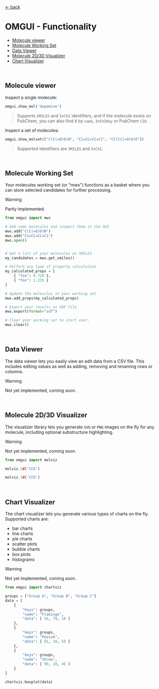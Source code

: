 [&larr; back](../)

# OMGUI - Functionality <!-- omit in toc -->

<!--  ### Table of Contents omit in toc -->

- [Molecule viewer](#molecule-viewer)
- [Molecule Working Set](#molecule-working-set)
- [Data Viewer](#data-viewer)
- [Molecule 2D/3D Visualizer](#molecule-2d3d-visualizer)
- [Chart Visualizer](#chart-visualizer)

<br>

## Molecule viewer

Inspect a single molecule:

```python
omgui.show_mol('dopamine')
```

> Supports `SMILES` and `InChI` identifiers, and if the molecule exists on PubChem, you can also find it by `name`, `InChIKey` or PubChem `CID`.

Inspect a set of molecules:

```python
omgui.show_molset(["C(C(=O)O)N", "C1=CC=CC=C1", "CC(CC(=O)O)O"])
```

> Supported identifiers are `SMILES` and `InChI`.

<br>

## Molecule Working Set

Your molecules working set (or "mws") functions as a basket where you can store selected candidates for further processing.

> [!WARNING]  
> Partly implemented.

```python
from omgui import mws

# Add some molecules and inspect them in the GUI
mws.add("C(C(=O)O)N")
mws.add("C1=CC=CC=C1")
mws.open()
```

```python

# Get a list of your molecules as SMILES
my_candidates = mws.get_smiles()

# Perform any type of property calculation
my_calculated_props = [
    { "foo": 0.729 },
    { "foo": 1.235 }
]

# Update the molecules in your working set
mws.add_props(my_calculated_props)

# Export your results as SDF file
mws.export(format="sdf")
```

```python
# Clear your working set to start over.
mws.clear()
```

<br>

## Data Viewer

The data viewer lets you easily view an edit data from a CSV file. This includes editing values as well as adding, removing and renaming rows or columns.

> [!WARNING]  
> Not yet implemented, coming soon.

<br>

## Molecule 2D/3D Visualizer

The visualizer library lets you generate `SVG` or `PNG` images on the fly for any molecule, including optional substructure highlighting.

> [!WARNING]  
> Not yet implemented, coming soon.

```python
from omgui import molviz

molviz.2d('CCO')
```

```python
molviz.3d('CCO')
```

<br>

## Chart Visualizer

The chart visualizer lets you generate various types of charts on the fly.  
Supported charts are:

-   bar charts
-   line charts
-   pie charts
-   scatter plots
-   bubble charts
-   box plots
-   histograms

> [!WARNING]  
> Not yet implemented, coming soon.

```python
from omgui import chartviz

groups = ["Group A", "Group B", "Group C"]
data = [
    {
        "keys": groups,
        "name": "Flamingo",
        "data": [ 56, 79, 10 ]
    },
    {
        "keys": groups,
        "name": "Possum",
        "data": [ 81, 10, 50 ]
    },
    {
        "keys": groups,
        "name": "Shrew",
        "data": [ 99, 20, 45 ]
    }
]

chartviz.boxplot(data)
```

<!-- <br>

## Utils

OMGUI comes with a number of utility functions that may come in handy.

```python
from omgui.util.workers import smol_transformers

smol_transformers
``` -->

